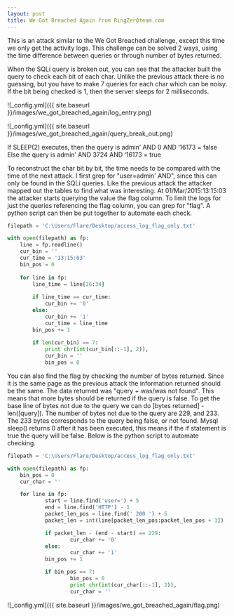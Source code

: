 ```yaml
---
layout: post
title: We Got Breached Again from RingZer0team.com
---
```


This is an attack similar to the We Got Breached challenge, except this time we only get the activity logs. This challenge can be solved 2 ways, using the time difference between queries or through number of bytes returned. 

When the SQLi query is broken out, you can see that the attacker built the query to check each bit of each char. Unlike the previous attack there is no guessing, but you have to make 7 queries for each char which can be noisy. If the bit being checked is 1, then the server sleeps for 2 milliseconds. 

![_config.yml]({{ site.baseurl }}/images/we_got_breached_again/log_entry.png)

![_config.yml]({{ site.baseurl }}/images/we_got_breached_again/query_break_out.png)

If SLEEP(2) executes, then the query is admin’ AND 0 AND ‘16173 = false
Else the query is admin’ AND 3724 AND ‘16173 = true

To reconstruct the char bit by bit, the time needs to be compared with the time of the next attack. I first grep for "user=admin' AND", since this can only be found in the SQLi queries. Like the previous attack the attacker mapped out the tables to find what was interesting. At 01/Mar/2015:13:15:03 the attacker starts querying the value the flag column. To limit the logs for just the queries referencing the flag column, you can grep for "flag". A python script can then be put together to automate each check. 

```python
filepath = 'C:\Users/Flare/Desktop/access_log_flag_only.txt'

with open(filepath) as fp:  
    line = fp.readline()
    cur_bin = ''
    cur_time = '13:15:03'
    bin_pos = 0
    
    for line in fp:
        line_time = line[26:34]
        
        if line_time == cur_time:
            cur_bin += '0'
        else:
            cur_bin += '1'
            cur_time = line_time
        bin_pos += 1
         
        if len(cur_bin) == 7:
            print chr(int(cur_bin[::-1], 2)), 
            cur_bin = ''
            bin_pos = 0
```

You can also find the flag by checking the number of bytes returned. Since it is the same page as the previous attack the information returned should be the same. The data returned was "query + was/was not found". This means that more bytes should be returned if the query is false. To get the base line of bytes not due to the query we can do [bytes returned] - len([query]). The number of bytes not due to the query are 229, and 233. The 233 bytes corresponds to the query being false, or not found. Mysql sleep() returns 0 after it has been executed, this means if the if statement is true the query will be false. Below is the python script to automate checking. 

```python
filepath = 'C:\Users/Flare/Desktop/access_log_flag_only.txt'

with open(filepath) as fp:  
    bin_pos = 0
    cur_char = ''

    for line in fp:
            start = line.find('user=') + 5
            end = line.find('HTTP') - 1
            packet_len_pos = line.find(' 200 ') + 5
            packet_len = int(line[packet_len_pos:packet_len_pos + 3])

            if packet_len - (end - start) == 229:
                    cur_char += '0'
            else:
                    cur_char += '1'
            bin_pos += 1

            if bin_pos == 7:
                    bin_pos = 0
                    print chr(int(cur_char[::-1], 2)),
                    cur_char = ''
```

![_config.yml]({{ site.baseurl }}/images/we_got_breached_again/flag.png)